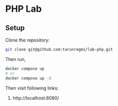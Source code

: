 # PHP Lab

## Setup

Clone the repository:

```bash
git clone git@github.com:tarunregmi/lab-php.git
```

Then run,

```bash
docker compose up
# or
docker compose up -d
```

Then visit following links:

1. http://localhost:8080/
